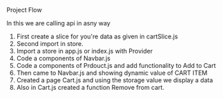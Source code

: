 Project Flow

In this we are calling api in asny way

1. First create a slice for you're data as given in cartSlice.js
2. Second import in store.
3. Import a store in app.js or index.js with Provider
4. Code a components of Navbar.js
5. Code a components of Prdouct.js and add functionality to Add to Cart
6. Then came to Navbar.js and showing dynamic value of CART ITEM
7. Created a page Cart.js and using the storage value we display a data
8. Also in Cart.js created a function Remove from cart.
